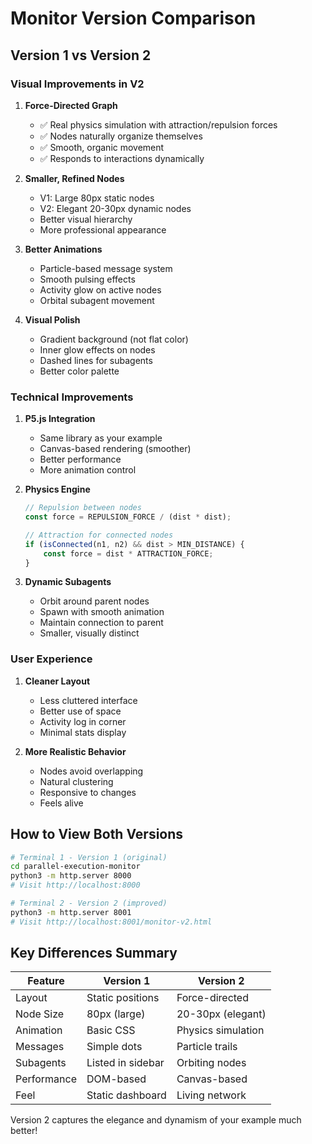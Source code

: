 # Monitor Version Comparison

## Version 1 vs Version 2

### Visual Improvements in V2

1. **Force-Directed Graph**
   - ✅ Real physics simulation with attraction/repulsion forces
   - ✅ Nodes naturally organize themselves
   - ✅ Smooth, organic movement
   - ✅ Responds to interactions dynamically

2. **Smaller, Refined Nodes**
   - V1: Large 80px static nodes
   - V2: Elegant 20-30px dynamic nodes
   - Better visual hierarchy
   - More professional appearance

3. **Better Animations**
   - Particle-based message system
   - Smooth pulsing effects
   - Activity glow on active nodes
   - Orbital subagent movement

4. **Visual Polish**
   - Gradient background (not flat color)
   - Inner glow effects on nodes
   - Dashed lines for subagents
   - Better color palette

### Technical Improvements

1. **P5.js Integration**
   - Same library as your example
   - Canvas-based rendering (smoother)
   - Better performance
   - More animation control

2. **Physics Engine**
   ```javascript
   // Repulsion between nodes
   const force = REPULSION_FORCE / (dist * dist);
   
   // Attraction for connected nodes  
   if (isConnected(n1, n2) && dist > MIN_DISTANCE) {
       const force = dist * ATTRACTION_FORCE;
   }
   ```

3. **Dynamic Subagents**
   - Orbit around parent nodes
   - Spawn with smooth animation
   - Maintain connection to parent
   - Smaller, visually distinct

### User Experience

1. **Cleaner Layout**
   - Less cluttered interface
   - Better use of space
   - Activity log in corner
   - Minimal stats display

2. **More Realistic Behavior**
   - Nodes avoid overlapping
   - Natural clustering
   - Responsive to changes
   - Feels alive

## How to View Both Versions

```bash
# Terminal 1 - Version 1 (original)
cd parallel-execution-monitor
python3 -m http.server 8000
# Visit http://localhost:8000

# Terminal 2 - Version 2 (improved)
python3 -m http.server 8001
# Visit http://localhost:8001/monitor-v2.html
```

## Key Differences Summary

| Feature | Version 1 | Version 2 |
|---------|-----------|-----------|
| Layout | Static positions | Force-directed |
| Node Size | 80px (large) | 20-30px (elegant) |
| Animation | Basic CSS | Physics simulation |
| Messages | Simple dots | Particle trails |
| Subagents | Listed in sidebar | Orbiting nodes |
| Performance | DOM-based | Canvas-based |
| Feel | Static dashboard | Living network |

Version 2 captures the elegance and dynamism of your example much better!
